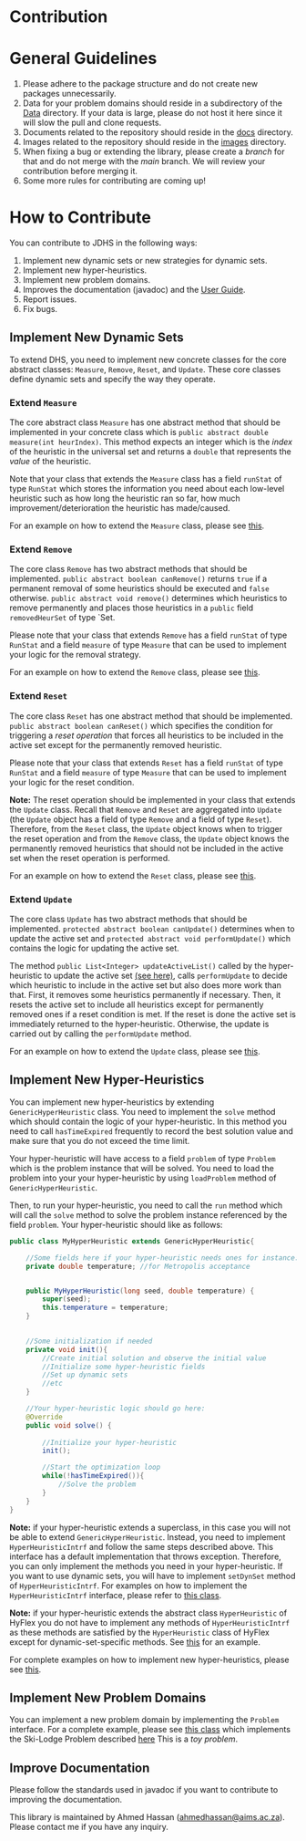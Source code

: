 # Contribution

# General Guidelines
1. Please adhere to the package structure and do not create new packages unnecessarily.
2. Data for your problem domains should reside in a subdirectory of the [Data](#Data) directory.
If your data is large, please do not host it here since it will slow the pull and clone requests.
3. Documents related to the repository should reside in the [docs](#docs) directory.
4. Images related to the repository should reside in the [images](#images) directory.
5. When fixing a bug or extending the library, please create a _branch_ for that and
do not merge with the _main_ branch. We will review your contribution before merging it.
6. Some more rules for contributing are coming up!

# How to Contribute
You can contribute to JDHS in the following ways:
1. Implement new dynamic sets or new strategies for dynamic sets.
2. Implement new hyper-heuristics.
3. Implement new problem domains.
4. Improves the documentation (javadoc) and the [User Guide](../README.md).
5. Report issues.
6. Fix bugs.


## Implement New Dynamic Sets
To extend DHS, you need to implement new concrete classes for the core abstract classes: `Measure`, 
`Remove`, `Reset`, and `Update`. These core classes define dynamic sets and specify the
way they operate.

### Extend `Measure`
The core abstract class `Measure` has one abstract method that should be implemented 
in your concrete class which is `public abstract double measure(int heurIndex)`. 
This method expects an integer which is the _index_ of the heuristic in the universal
set and returns a `double` that represents the _value_ of the heuristic. 

Note that your class that extends the `Measure` class has a field `runStat`
of type `RunStat` which stores the information you need about each low-level heuristic
such as how long the heuristic ran so far, how much improvement/deterioration
the heuristic has made/caused.

For an example on how to extend the `Measure` class, 
please see [this](../src/dynheurset/measure/PerfDurMeasure.java).


### Extend `Remove`
The core class `Remove` has two abstract methods that should be implemented.
`public abstract boolean canRemove()` returns `true` if a permanent removal of
some heuristics should be executed and `false` otherwise. `public abstract void remove()`
determines which heuristics to remove permanently and places those heuristics
in a `public` field `removedHeurSet` of type `Set<Integer>.

Please note that your class that extends `Remove` has a field `runStat` of type 
`RunStat` and a field `measure` of type `Measure` that can be used to implement
your logic for the removal strategy.

For an example on how to extend the `Remove` class, 
please see [this](../src/dynheurset/update/remove/PatientWorstRemoval.java).

### Extend `Reset`
The core class `Reset` has one abstract method that should be implemented.
 `public abstract boolean canReset()` which specifies the condition
for triggering a _reset operation_ that forces all heuristics to be included in
the active set except for the permanently removed heuristic.

Please note that your class that extends `Reset` has a field `runStat` of type 
`RunStat` and a field `measure` of type `Measure` that can be used to implement
your logic for the reset condition.

**Note:** The reset operation should be implemented in your
class that extends the `Update` class. Recall that `Remove` and `Reset` are aggregated
into `Update` (the `Update` object has a field of type `Remove` and a field of type `Reset`).
 Therefore, from the `Reset` class, the `Update` object knows when to 
trigger the reset operation and from the `Remove` class, the `Update` object knows 
the permanently removed heuristics that should not be included in the active set 
when the reset operation is performed.

For an example on how to extend the `Reset` class,
please see [this](../src/dynheurset/update/reset/PatientReset.java).

### Extend `Update`
The core class `Update` has two abstract methods that should be implemented. 
`protected abstract boolean canUpdate()` determines when to update the active set 
and `protected abstract void performUpdate()` which contains the logic for updating the
active set.

The method `public List<Integer> updateActiveList()` called
by the hyper-heuristic to update the active set [(see here)](../README.md), calls
`performUpdate` to decide which heuristic to include in the active set but also does
more work than that. First, it removes some heuristics permanently if necessary. 
Then, it resets the active set to include all heuristics except for permanently removed ones 
if a reset condition is met. If the reset is done the active set is immediately returned 
to the hyper-heuristic. Otherwise, the update is carried out by calling the `performUpdate` method.

For an example on how to extend the `Update` class,
please see [this](../src/dynheurset/update/PhaseDominanceUpdate.java).

## Implement New Hyper-Heuristics
You can implement new hyper-heuristics by extending `GenericHyperHeuristic` class. You need
to implement the `solve` method which should contain the logic of your hyper-heuristic. In this
method you need to call `hasTimeExpired` frequently to record the best solution value and
make sure that you do not exceed the time limit. 

Your hyper-heuristic will have access to a field `problem` of type `Problem` which is
the problem instance that will be solved. You need to load the problem into your
your hyper-heuristic by using `loadProblem` method of `GenericHyperHeuristic`.

Then, to run your hyper-heuristic, you need to call the `run` method which will call the `solve`
method to solve the problem instance referenced by the field `problem`. Your hyper-heuristic should
like as follows:
```java
public class MyHyperHeuristic extends GenericHyperHeuristic{

    //Some fields here if your hyper-heuristic needs ones for instance:
    private double temperature; //for Metropolis acceptance


    public MyHyperHeuristic(long seed, double temperature) {
        super(seed);
        this.temperature = temperature;
    }

    
    //Some initialization if needed
    private void init(){
        //Create initial solution and observe the initial value
        //Initialize some hyper-heuristic fields
        //Set up dynamic sets
        //etc
    }

    //Your hyper-heuristic logic should go here:
    @Override
    public void solve() {
    
        //Initialize your hyper-heuristic
        init();

        //Start the optimization loop
        while(!hasTimeExpired()){
            //Solve the problem
        }
    }
}
```

**Note:** if your hyper-heuristic extends a superclass, in this case you will not be able
to extend `GenericHyperHeuristic`. Instead, you need to implement `HyperHeuristicIntrf` and follow
the same steps described above. This interface has a default implementation that throws exception.
Therefore, you can only implement the methods you need in your hyper-heuristic.
If you want to use dynamic sets, you will have to implement `setDynSet` method of 
`HyperHeuristicIntrf`. For examples on how to implement the `HyperHeuristicIntrf`
interface, please refer to [this class](../src/hyperheuristic/GenericHyperHeuristic.java).

**Note:** if your hyper-heuristic extends the abstract class `HyperHeuristic` of HyFlex
you do not have to implement any methods of `HyperHeuristicIntrf` as these methods are
satisfied by the `HyperHeuristic` class of HyFlex except for dynamic-set-specific methods. 
See [this](../src/hyperheuristic/examples/HyFlexExampleHyperHeuristic1.java) for an example.

For complete examples on how to implement new hyper-heuristics, 
please see [this](../src/hyperheuristic/examples).

## Implement New Problem Domains
You can implement a new problem domain by implementing the `Problem` interface. 
For a complete example, please see [this class](../src/problem/skilodge/SkiLodge.java)
which implements the Ski-Lodge Problem described 
[here](https://link.springer.com/chapter/10.1007/978-3-319-27400-3_18)
This is a _toy problem_.

## Improve Documentation
Please follow the standards used in javadoc if you want to contribute to improving the documentation.

This library is maintained by Ahmed Hassan (ahmedhassan@aims.ac.za). Please contact me
if you have any inquiry.